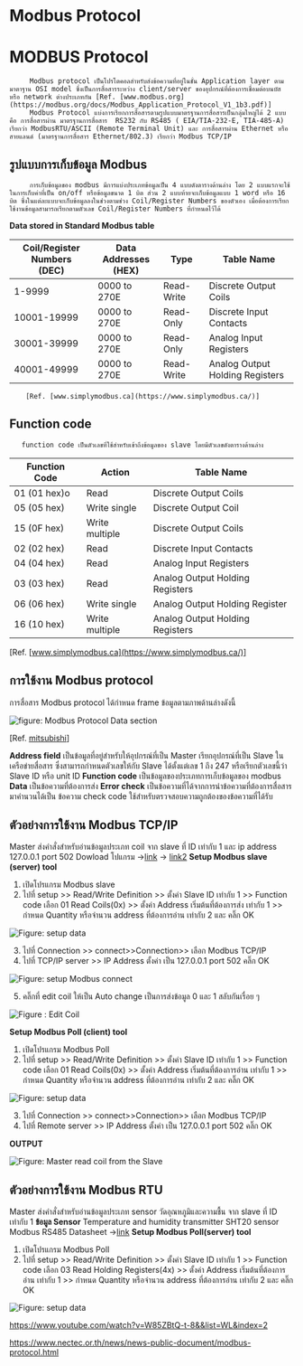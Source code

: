 # Modbus Protocol

# **MODBUS Protocol**

         Modbus protocol เป็นโปรโตคอลสำหรับส่งข้อความที่อยู่ในชั้น Application layer ตามมาตาฐาน OSI model ซึ่งเป็นการสื่อสารระหว่าง client/server ของอุปกรณ์ที่ต้องการเชื่อมต่อบนบัส หรือ network ต่างประเภทกัน [Ref. [www.modbus.org](https://modbus.org/docs/Modbus_Application_Protocol_V1_1b3.pdf)]
         Modbus Protocol แบ่งการเรียกการสื่อสารตามรูปแบบมาตรฐานการสื่อสารเป็นกลุ่มใหญ่ได้ 2 แบบ คือ การสื่อสารผ่าน มาตรฐานการสื่อสาร  RS232 กับ RS485 ( EIA/TIA-232-E, TIA-485-A) เรียกว่า ModbusRTU/ASCII (Remote Terminal Unit) และ การสื่อสารผ่าน Ethernet หรือสายแลนด์ (มาตรฐานการสื่อสาร Ethernet/802.3) เรียกว่า Modbus TCP/IP 

## **รูปแบบการเก็บข้อมูล Modbus**

         การเก็บข้อมูลของ modbus มีการแบ่งประเภทข้อมูลเป็น 4 แบบดังตารางด้านล่าง โดย 2 แบบแรกจะใช้ในการเก็บค่าที่เป็น on/off หรือข้อมูลขนาด 1 บิต ส่วน 2 แบบท้ายจะเก็บข้อมูลแบบ 1 word หรือ 16 บิต ซึ่งในแต่ละแบบจะเก็บข้อมูลลงในช่วงตามช่วง Coil/Register Numbers ของตัวเอง เมื่อต้องการเรียกใช้งานข้อมูลสามารถเรียกตามตัวเลข Coil/Register Numbers ที่กำหนดไว้ได้
             
**Data stored in Standard Modbus table**

| **Coil/Register Numbers**<br>**(DEC)** | **Data Addresses**<br>**(HEX)** | **Type**   | **Table Name**                  |
| -------------------------------------- | ------------------------------- | ---------- | ------------------------------- |
| 1-9999                                 | 0000 to 270E                    | Read-Write | Discrete Output Coils           |
| 10001-19999                            | 0000 to 270E                    | Read-Only  | Discrete Input Contacts         |
| 30001-39999                            | 0000 to 270E                    | Read-Only  | Analog Input Registers          |
| 40001-49999                            | 0000 to 270E                    | Read-Write | Analog Output Holding Registers |

        [Ref. [www.simplymodbus.ca](https://www.simplymodbus.ca/)]

## **Function code**

       function code เป็นตัวเลขที่ใช้สำหรับเข้าถึงข้อมูลของ slave โดยมีตัวเลขดังตารางด้านล่าง

| **Function Code** | **Action**     | **Table Name**                  |
| ----------------- | -------------- | ------------------------------- |
| 01 (01 hex)o      | Read           | Discrete Output Coils           |
| 05 (05 hex)       | Write single   | Discrete Output Coil            |
| 15 (0F hex)       | Write multiple | Discrete Output Coils           |
| 02 (02 hex)       | Read           | Discrete Input Contacts         |
| 04 (04 hex)       | Read           | Analog Input Registers          |
| 03 (03 hex)       | Read           | Analog Output Holding Registers |
| 06 (06 hex)       | Write single   | Analog Output Holding Register  |
| 16 (10 hex)       | Write multiple | Analog Output Holding Registers |

[Ref. [www.simplymodbus.ca](https://www.simplymodbus.ca/)]


## **การใช้งาน Modbus protocol**

การสื่อสาร Modbus protocol ได้กำหนด frame ข้อมูลตามภาพด้านล่างดังนี้


![figure: Modbus Protocol Data section](https://paper-attachments.dropboxusercontent.com/s_67EE1652549C1B0192A8D98C8B3D52FDA6C5CDF699E58B031CADEB77267F2935_1669879567697_image.png)


[Ref. [mitsubishi](https://dl.mitsubishielectric.com/dl/fa/document/manual/plcf/jy997d56101/jy997d56101h.pdf)]

**Address field** เป็นข้อมูลที่อยู่สำหรับให้อุปกรณ์ที่เป็น Master เรียกอุปกรณ์ที่เป็น Slave ในเครือข่ายสื่อสาร ซึ่งสามารถกำหนดตัวเลขให้กับ Slave ได้ตั้งแต่เลข 1 ถึง 247 หรือเรียกตัวเลขนี้ว่า Slave ID หรือ unit ID
**Function code** เป็นข้อมูลของประเภทการเก็บข้อมูลของ modbus 
**Data** เป็นข้อความที่ต้องการส่ง
**Error check** เป็นข้อความที่ได้จากการนำข้อความที่ต้องการสื่อสารมาคำนวนได้เป็น ข้อความ check code ใช้สำหรับตรวจสอบความถูกต้องของข้อความที่ได้รับ


## **ตัวอย่างการใช้งาน Modbus TCP/IP** 

Master ส่งคำสั่งสำหรับอ่านข้อมูลประเภท coil จาก slave ที่ ID เท่ากับ 1 และ ip address 127.0.0.1 port 502
Dowload โปแกรม →[link](https://www.modbustools.com/download.html) 
   → [link2](https://drive.google.com/drive/folders/1XdAiUCcNqe1Bkg2pbt6MFQ_ISRF8uysM?usp=share_link)
**Setup Modbus slave (server) tool** 

1. เปิดโปรแกรม Modbus slave 
2. ไปที่ setup >> Read/Write Definition
                  >> ตั้งค่า Slave ID เท่ากับ 1 
                  >> Function code เลือก 01 Read Coils(0x) 
                  >> ตั้งค่า Address เริ่มต้นที่ต้องการส่ง เท่ากับ 1 
                  >> กำหนด Quantity หรือจำนวน address ที่ต้องการอ่าน เท่ากับ 2 และ คลิ๊ก OK
                
![Figure: setup data](https://paper-attachments.dropboxusercontent.com/s_67EE1652549C1B0192A8D98C8B3D52FDA6C5CDF699E58B031CADEB77267F2935_1669883773383_image.png)



3. ไปที่ Connection >> connect>>Connection>> เลือก Modbus TCP/IP 
4. ไปที่ TCP/IP server >> IP Address ตั้งค่า เป็น 127.0.0.1 port 502  คลิ๊ก OK


![Figure: setup Modbus connect](https://paper-attachments.dropboxusercontent.com/s_67EE1652549C1B0192A8D98C8B3D52FDA6C5CDF699E58B031CADEB77267F2935_1669883924208_image.png)



5. คลิ๊กที่ edit coil ให้เป็น Auto change เป็นการส่งข้อมูล 0 และ 1 สลับกันเรื่อย ๆ 


![Figure : Edit Coil](https://paper-attachments.dropboxusercontent.com/s_67EE1652549C1B0192A8D98C8B3D52FDA6C5CDF699E58B031CADEB77267F2935_1669884142399_image.png)


**Setup Modbus Poll (client) tool**

1. เปิดโปรแกรม Modbus Poll
2. ไปที่ setup >> Read/Write Definition
                  >> ตั้งค่า Slave ID เท่ากับ 1 
                  >> Function code เลือก 01 Read Coils(0x) 
                  >> ตั้งค่า Address เริ่มต้นที่ต้องการอ่าน เท่ากับ 1 
                  >> กำหนด Quantity หรือจำนวน address ที่ต้องการอ่าน เท่ากับ 2 และ คลิ๊ก OK
                
![Figure: setup data](https://paper-attachments.dropboxusercontent.com/s_67EE1652549C1B0192A8D98C8B3D52FDA6C5CDF699E58B031CADEB77267F2935_1669882717421_image.png)



3. ไปที่ Connection >> connect>>Connection>> เลือก Modbus TCP/IP 
4. ไปที่ Remote server >> IP Address ตั้งค่า เป็น 127.0.0.1 port 502  คลิ๊ก OK

**OUTPUT**

![Figure: Master read coil from the Slave](https://paper-attachments.dropboxusercontent.com/s_67EE1652549C1B0192A8D98C8B3D52FDA6C5CDF699E58B031CADEB77267F2935_1669884646325_image.png)



## **ตัวอย่างการใช้งาน Modbus RTU**

Master ส่งคำสั่งสำหรับอ่านข้อมูลประเภท sensor วัดอุณหภูมิและความชื้น จาก slave ที่ ID เท่ากับ 1 
**ข้อมูล Sensor**
Temperature and humidity transmitter SHT20 sensor Modbus RS485 Datasheet →[link](https://drive.google.com/file/d/17E3FKH77xNIqxdpTzDWW65fY6L36x7PP/view?usp=share_link) 
**Setup Modbus Poll(server) tool**  

1. เปิดโปรแกรม Modbus Poll
2. ไปที่ setup >> Read/Write Definition
                  >> ตั้งค่า Slave ID เท่ากับ 1 
                  >> Function code เลือก 03 Read Holding Registers(4x) 
                  >> ตั้งค่า Address เริ่มต้นที่ต้องการอ่าน เท่ากับ 1 
                  >> กำหนด Quantity หรือจำนวน address ที่ต้องการอ่าน เท่ากับ 2 และ คลิ๊ก OK


![Figure: setup data](https://paper-attachments.dropboxusercontent.com/s_67EE1652549C1B0192A8D98C8B3D52FDA6C5CDF699E58B031CADEB77267F2935_1669885479143_image.png)




https://www.youtube.com/watch?v=W85ZBtQ-t-8&&list=WL&index=2




https://www.nectec.or.th/news/news-public-document/modbus-protocol.html





